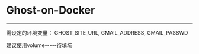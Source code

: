 # Ghost-on-Docker
-------------------------------
需设定的环境变量：
GHOST_SITE_URL,
GMAIL_ADDRESS,
GMAIL_PASSWD


建议使用volume-----待填坑
